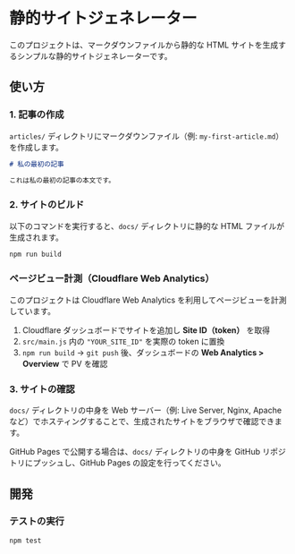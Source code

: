 # 静的サイトジェネレーター

このプロジェクトは、マークダウンファイルから静的な HTML サイトを生成するシンプルな静的サイトジェネレーターです。

## 使い方

### 1. 記事の作成

`articles/` ディレクトリにマークダウンファイル（例: `my-first-article.md`）を作成します。

```markdown
# 私の最初の記事

これは私の最初の記事の本文です。
```

### 2. サイトのビルド

以下のコマンドを実行すると、`docs/` ディレクトリに静的な HTML ファイルが生成されます。

```bash
npm run build
```

### ページビュー計測（Cloudflare Web Analytics）

このプロジェクトは Cloudflare Web Analytics を利用してページビューを計測しています。

1. Cloudflare ダッシュボードでサイトを追加し **Site ID（token）** を取得
2. `src/main.js` 内の `"YOUR_SITE_ID"` を実際の token に置換
3. `npm run build` → `git push` 後、ダッシュボードの **Web Analytics > Overview** で PV を確認

### 3. サイトの確認

`docs/` ディレクトリの中身を Web サーバー（例: Live Server, Nginx, Apache など）でホスティングすることで、生成されたサイトをブラウザで確認できます。

GitHub Pages で公開する場合は、`docs/` ディレクトリの中身を GitHub リポジトリにプッシュし、GitHub Pages の設定を行ってください。

## 開発

### テストの実行

```bash
npm test
```

